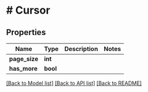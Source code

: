 # # Cursor

## Properties

Name | Type | Description | Notes
------------ | ------------- | ------------- | -------------
**page_size** | **int** |  |
**has_more** | **bool** |  |

[[Back to Model list]](../../README.md#models) [[Back to API list]](../../README.md#endpoints) [[Back to README]](../../README.md)
